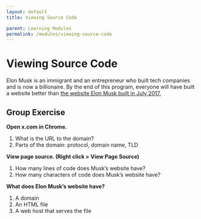```yaml
---
layout: default
title: Viewing Source Code

parent: Learning Modules
permalink: /modules/viewing-source-code
---
```


# Viewing Source Code
Elon Musk is an immigrant and an entrepreneur who built tech companies and is now a billionaire. By the end of this program, everyone will have built a website better than [the website Elon Musk built in July 2017.](https://twitter.com/elonmusk/status/885776126148083712)

## Group Exercise
**Open x.com in Chrome.**
1. What is the URL to the domain?
1. Parts of the domain: protocol, domain name, TLD

**View page source. (Right click > View Page Source)**
1. How many lines of code does Musk’s website have?
1. How many characters of code does Musk’s website have?

**What does Elon Musk’s website have?**
1. A domain
1. An HTML file
1. A web host that serves the file
